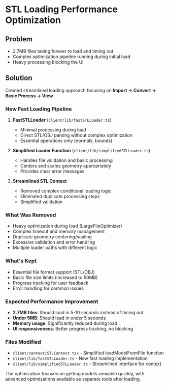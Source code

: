 # STL Loading Performance Optimization

## Problem

- 2.7MB files taking forever to load and timing out
- Complex optimization pipeline running during initial load
- Heavy processing blocking the UI

## Solution

Created streamlined loading approach focusing on **Import → Convert → Basic Process → View**

### New Fast Loading Pipeline

1. **FastSTLLoader** (`client/lib/fastSTLLoader.ts`)

   - Minimal processing during load
   - Direct STL/OBJ parsing without complex optimization
   - Essential operations only (normals, bounds)

2. **Simplified Loader Function** (`client/lib/simplifiedSTLLoader.ts`)

   - Handles file validation and basic processing
   - Centers and scales geometry appropriately
   - Provides clear error messages

3. **Streamlined STL Context**
   - Removed complex conditional loading logic
   - Eliminated duplicate processing steps
   - Simplified validation

### What Was Removed

- Heavy optimization during load (LargeFileOptimizer)
- Complex timeout and memory management
- Duplicate geometry centering/scaling
- Excessive validation and error handling
- Multiple loader paths with different logic

### What's Kept

- Essential file format support (STL/OBJ)
- Basic file size limits (increased to 50MB)
- Progress tracking for user feedback
- Error handling for common issues

### Expected Performance Improvement

- **2.7MB files**: Should load in 5-10 seconds instead of timing out
- **Under 5MB**: Should load in under 5 seconds
- **Memory usage**: Significantly reduced during load
- **UI responsiveness**: Better progress tracking, no blocking

### Files Modified

- `client/context/STLContext.tsx` - Simplified loadModelFromFile function
- `client/lib/fastSTLLoader.ts` - New fast loading implementation
- `client/lib/simplifiedSTLLoader.ts` - Streamlined interface for context

The optimization focuses on getting models viewable quickly, with advanced optimizations available as separate tools after loading.
